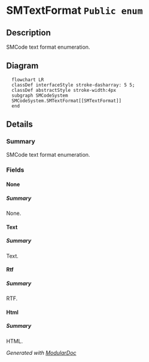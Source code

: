 # SMTextFormat `Public enum`

## Description
SMCode text format enumeration.

## Diagram
```mermaid
  flowchart LR
  classDef interfaceStyle stroke-dasharray: 5 5;
  classDef abstractStyle stroke-width:4px
  subgraph SMCodeSystem
  SMCodeSystem.SMTextFormat[[SMTextFormat]]
  end
```

## Details
### Summary
SMCode text format enumeration.

### Fields
#### None
##### Summary
None.

#### Text
##### Summary
Text.

#### Rtf
##### Summary
RTF.

#### Html
##### Summary
HTML.

*Generated with* [*ModularDoc*](https://github.com/hailstorm75/ModularDoc)
